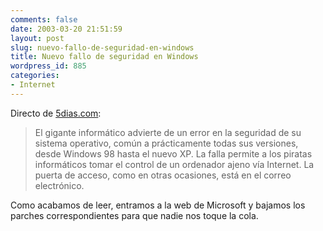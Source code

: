 ```yaml
---
comments: false
date: 2003-03-20 21:51:59
layout: post
slug: nuevo-fallo-de-seguridad-en-windows
title: Nuevo fallo de seguridad en Windows
wordpress_id: 885
categories:
- Internet
---
```


Directo de [5dias.com](http://www.5dias.com/articulo.html?d_date=20030320&xref=20030320cdscdsemp_15&type=Tes&anchor=cdsemp):





> El gigante informático advierte de un error en la seguridad de su sistema operativo, común a prácticamente todas sus versiones, desde Windows 98 hasta el nuevo XP. La falla permite a los piratas informáticos tomar el control de un ordenador ajeno vía Internet. La puerta de acceso, como en otras ocasiones, está en el correo electrónico.





Como acabamos de leer, entramos a la web de Microsoft y bajamos los parches correspondientes para que nadie nos toque la cola.




 
